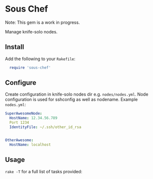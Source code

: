 # Sous Chef

Note: This gem is a work in progress.

Manage knife-solo nodes.

## Install

Add the following to your `Rakefile`:

```ruby
  require 'sous-chef'
```

## Configure

Create configuration in knife-solo nodes dir e.g. `nodes/nodes.yml`. Node
configuration is used for sshconfig as well as nodename. Example `nodes.yml`:

```yaml
SuperAwesomeNode:
  HostName: 12.34.56.789
  Port 1234
  IdentityFile: ~/.ssh/other_id_rsa


OtherAwesome:
  HostName: localhost
```

## Usage

`rake -T` for a full list of tasks provided:

